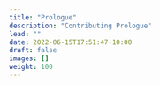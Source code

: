 ```yaml
---
title: "Prologue"
description: "Contributing Prologue"
lead: ""
date: 2022-06-15T17:51:47+10:00
draft: false
images: []
weight: 100
---
```

